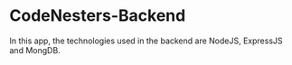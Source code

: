# CodeNesters-Backend
In this app, the technologies used in the backend are NodeJS, ExpressJS and MongDB.
